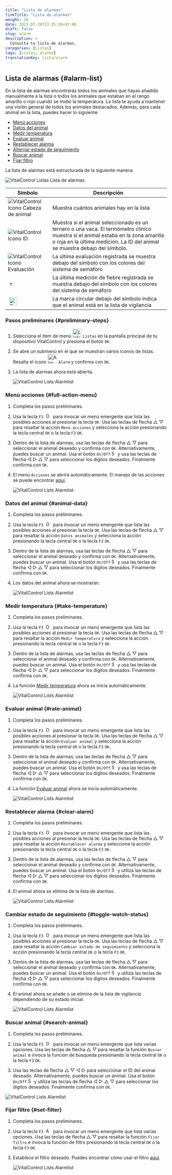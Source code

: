 ```yaml
---
title: "Lista de alarmas"
linkTitle: "Lista de alarmas"
weight: 10
date: 2023-07-28T13:25:28+02:00
draft: false
slug: alarm
description: >
  Consulta tu lista de alarmas.
categories: [Listas]
tags: [Listas, alarma]
translationKey: lists/alarm
---
```

## Lista de alarmas {#alarm-list}

En la lista de alarmas encontrarás todos los animales que hayas añadido manualmente a la lista o todos los animales que estaban en el rango amarillo o rojo cuando se midió la temperatura. La lista te ayuda a mantener una visión general de todos los animales destacados. Además, para cada animal en la lista, puedes hacer lo siguiente:

- [Menú acciones](#menú-acciones)
- [Datos del animal](#datos-del-animal)
- [Medir temperatura](#medir-temperatura)
- [Evaluar animal](#evaluar-animal)
- [Restablecer alarma](#restablecer-alarma)
- [Alternar estado de seguimiento](#cambiar-estado-de-seguimiento)
- [Buscar animal](#buscar-animal)
- [Fijar filtro](#fijar-filtro)

La lista de alarmas está estructurada de la siguiente manera:

   ![VitalControl Listas Lista de alarmas](../images/alarmstructure.png "Estructura de la lista de alarmas")

|Símbolo   | Descripción
|-------  |----
| ![VitalControl Icono Cabeza de animal](../images/kopf.png "Cabeza de animal") | Muestra cuántos animales hay en la lista
| ![VitalControl Icono ID](../images/ID.png "ID") | Muestra si el animal seleccionado es un ternero o una vaca. El termómetro clínico muestra si el animal estaba en la zona amarilla o roja en la última medición. La ID del animal se muestra debajo del símbolo.
| ![VitalControl Icono Evaluación](../images/auge.png "Icono Evaluación") | La última evaluación registrada se muestra debajo del símbolo con los colores del sistema de semáforo
| &nbsp;<img src="/icons/actions/temperature.svg" width="12" align="bottom" alt="Temperatura corporal" title="Temperatura corporal" /> | La última medición de fiebre registrada se muestra debajo del símbolo con los colores del sistema de semáforo
| &nbsp;<img src="/icons/actions/rating.svg" width="25" align="bottom" alt="Evaluación del animal" title="Evaluación" /> |La marca circular debajo del símbolo indica que el animal está en la lista de vigilancia

### Pasos preliminares {#preliminary-steps}

1. Selecciona el ítem de menú <img src="/icons/main/lists.svg" width="28" align="bottom" alt="Listas" /> `Listas` en la pantalla principal de tu dispositivo VitalControl y presiona el botón `OK`.

2. Se abre un submenú en el que se muestran varios iconos de listas. Resalta el icono <img src="/icons/lists/alarmlist.svg" width="30" align="bottom" alt="Alarm" /> `Alarm` y confirma con `OK`.

3. La lista de alarmas ahora está abierta.

   ![VitalControl Lists Alarmlist](../images/firststeps.png "Pasos Preliminares")

### Menú acciones {#full-action-menu}

1. Completa los pasos preliminares.

2. Usa la tecla `F3` &nbsp;<img src="/icons/footer/open-popup.svg" width="15" align="bottom" alt="Open popup" />&nbsp; para invocar un menú emergente que lista las posibles acciones al presionar la tecla `OK`. Usa las teclas de flecha △ ▽ para resaltar la acción `Menú acciones` y selecciona la acción presionando la tecla central `OK` o la tecla `F3` `OK`.

3. Dentro de la lista de alarmas, usa las teclas de flecha △ ▽ para seleccionar el animal deseado y confirma con `OK`. Alternativamente, puedes buscar un animal. Usa el botón `On/Off` <img src="/icons/footer/search.svg" width="15" align="bottom" alt="Search" /> y usa las teclas de flecha ◁ ▷ △ ▽ para seleccionar los dígitos deseados. Finalmente confirma con `OK`.

4. El menú `Acciones` se abrirá automáticamente. El manejo de las acciones se puede encontrar [aquí](/es/docs/actions/).

   ![VitalControl Lists Alarmlist](../images/actionmenu.png "Menú de acciones")

### Datos del animal {#animal-data}

1. Completa los pasos preliminares.

2. Usa la tecla `F3` &nbsp;<img src="/icons/footer/open-popup.svg" width="15" align="bottom" alt="Open popup" />&nbsp; para invocar un menú emergente que lista las posibles acciones al presionar la tecla `OK`. Usa las teclas de flecha △ ▽ para resaltar la acción `Datos animales` y selecciona la acción presionando la tecla central `OK` o la tecla `F3` `OK`.

3. Dentro de la lista de alarmas, usa las teclas de flecha △ ▽ para seleccionar el animal deseado y confirma con `OK`. Alternativamente, puedes buscar un animal. Usa el botón `On/Off` <img src="/icons/footer/search.svg" width="15" align="bottom" alt="Search" /> y usa las teclas de flecha ◁ ▷ △ ▽ para seleccionar los dígitos deseados. Finalmente confirma con `OK`.

4. Los datos del animal ahora se mostrarán.

   ![VitalControl Lists Alarmlist](../images/animaldata.png "Datos del animal")

### Medir temperatura {#take-temperature}

1. Completa los pasos preliminares.

2. Usa la tecla `F3` &nbsp;<img src="/icons/footer/open-popup.svg" width="15" align="bottom" alt="Open popup" />&nbsp; para invocar un menú emergente que lista las posibles acciones al presionar la tecla `OK`. Usa las teclas de flecha △ ▽ para resaltar la acción `Medir temperatura` y selecciona la acción presionando la tecla central `OK` o la tecla `F3` `OK`.

3. Dentro de la lista de alarmas, usa las teclas de flecha △ ▽ para seleccionar el animal deseado y confirma con `OK`. Alternativamente, puedes buscar un animal. Usa el botón `On/Off` <img src="/icons/footer/search.svg" width="15" align="bottom" alt="Search" /> y usa las teclas de flecha ◁ ▷ △ ▽ para seleccionar los dígitos deseados. Finalmente confirma con `OK`.

4. La función [Medir temperatura](/es/docs/actions/measure-temperature/#medir-la-fiebre) ahora se inicia automáticamente.

   ![VitalControl Lists Alarmlist](../images/temperature.png "Tomar temperatura")

### Evaluar animal {#rate-animal}

1. Completa los pasos preliminares.

2. Usa la tecla `F3` &nbsp;<img src="/icons/footer/open-popup.svg" width="15" align="bottom" alt="Open popup" />&nbsp; para invocar un menú emergente que lista las posibles acciones al presionar la tecla `OK`. Usa las teclas de flecha △ ▽ para resaltar la acción `Evaluar animal` y selecciona la acción presionando la tecla central `OK` o la tecla `F3` `OK`.

3. Dentro de la lista de alarmas, usa las teclas de flecha △ ▽ para seleccionar el animal deseado y confirma con `OK`. Alternativamente, puedes buscar un animal. Usa el botón `On/Off` <img src="/icons/footer/search.svg" width="15" align="bottom" alt="Search" /> y usa las teclas de flecha ◁ ▷ △ ▽ para seleccionar los dígitos deseados. Finalmente confirma con `OK`.

4. La función [Evaluar animal](/es/docs/actions/rating/#califica-tus-animales) ahora se inicia automáticamente.

   ![VitalControl Lists Alarmlist](../images/rateanimal.png "Evaluar animal")

### Restablecer alarma {#clear-alarm}

1. Completa los pasos preliminares.

2. Usa la tecla `F3` &nbsp;<img src="/icons/footer/open-popup.svg" width="15" align="bottom" alt="Open popup" />&nbsp; para invocar un menú emergente que lista las posibles acciones al presionar la tecla `OK`. Usa las teclas de flecha △ ▽ para resaltar la acción `Restablecer alarma` y selecciona la acción presionando la tecla central `OK` o la tecla `F3` `OK`.

3. Dentro de la lista de alarmas, usa las teclas de flecha △ ▽ para seleccionar el animal deseado y confirma con `OK`. Alternativamente, puedes buscar un animal. Usa el botón `On/Off` <img src="/icons/footer/search.svg" width="15" align="bottom" alt="Search" /> y utiliza las teclas de flecha ◁ ▷ △ ▽ para seleccionar los dígitos deseados. Finalmente confirma con `OK`.

4. El animal ahora se elimina de la lista de alarmas.

   ![VitalControl Lists Alarmlist](../images/clearalarm.png "Eliminar alarma")

### Cambiar estado de seguimiento {#toggle-watch-status}

1. Completa los pasos preliminares.

2. Usa la tecla `F3` &nbsp;<img src="/icons/footer/open-popup.svg" width="15" align="bottom" alt="Open popup" />&nbsp; para invocar un menú emergente que lista las posibles acciones al presionar la tecla `OK`. Usa las teclas de flecha △ ▽ para resaltar la acción `Cambiar estado de seguimiento` y selecciona la acción presionando la tecla central `OK` o la tecla `F3` `OK`.

3. Dentro de la lista de alarmas, usa las teclas de flecha △ ▽ para seleccionar el animal deseado y confirma con `OK`. Alternativamente, puedes buscar un animal. Usa el botón `On/Off` <img src="/icons/footer/search.svg" width="15" align="bottom" alt="Search" /> y utiliza las teclas de flecha ◁ ▷ △ ▽ para seleccionar los dígitos deseados. Finalmente confirma con `OK`.

4. El animal ahora se añade o se elimina de la lista de vigilancia dependiendo de su estado inicial.

   ![VitalControl Lists Alarmlist](../images/watchlist.png "Cambiar estado de vigilancia")

### Buscar animal {#search-animal}

1. Completa los pasos preliminares.

2. Usa la tecla `F3` &nbsp;<img src="/icons/footer/open-popup.svg" width="15" align="bottom" alt="Open popup" />&nbsp; para invocar un menú emergente que lista varias opciones. Usa las teclas de flecha △ ▽ para resaltar la función `Buscar animal` e invoca la función de búsqueda presionando la tecla central `OK` o la tecla `F3` `OK`.

3. Usa las teclas de flecha △ ▽ ◁ ▷ para seleccionar el ID del animal deseado. Alternativamente, puedes buscar un animal. Usa el botón `On/Off` <img src="/icons/footer/search.svg" width="15" align="bottom" alt="Search" /> y utiliza las teclas de flecha ◁ ▷ △ ▽ para seleccionar los dígitos deseados. Finalmente confirma con `OK`.

![VitalControl Lists Alarmlist](../images/searchanimal.png "Buscar animal")

### Fijar filtro {#set-filter}

1. Completa los pasos preliminares.

2. Usa la tecla `F3` &nbsp;<img src="/icons/footer/open-popup.svg" width="15" align="bottom" alt="Abrir menú emergente" />&nbsp; para invocar un menú emergente que lista varias opciones. Usa las teclas de flecha △ ▽ para resaltar la función `Fijar filtro` e invoca la función de filtro presionando la tecla central `OK` o la tecla `F3` `OK`.

3. Establece el filtro deseado. Puedes encontrar cómo usar el filtro [aquí](../../filter/).

   ![VitalControl Lists Alarmlist](../images/setfilter.png "Establecer filtro")
